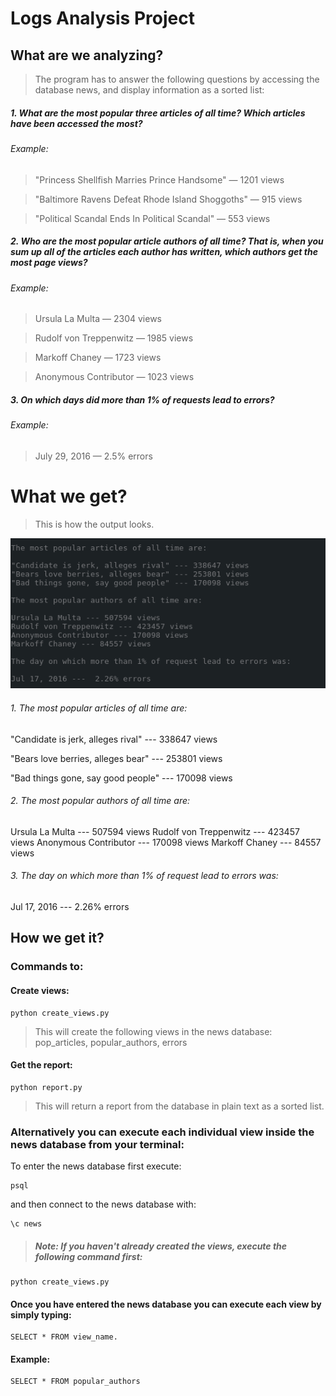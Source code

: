 
# Logs Analysis Project
## What are we analyzing?
> The program has to answer the following questions by accessing the database news,
and display information as a sorted list:

##### 1. What are the most popular three articles of all time? Which articles have been accessed the most?
###### Example:

> "Princess Shellfish Marries Prince Handsome" — 1201 views

> "Baltimore Ravens Defeat Rhode Island Shoggoths" — 915 views

> "Political Scandal Ends In Political Scandal" — 553 views

##### 2\. Who are the most popular article authors of all time? That is, when you sum up all of the articles each author has written, which authors get the most page views? 
###### Example:

> Ursula La Multa — 2304 views

> Rudolf von Treppenwitz — 1985 views

> Markoff Chaney — 1723 views

> Anonymous Contributor — 1023 views

##### 3\. On which days did more than 1% of requests lead to errors? 

###### 	Example:

> July 29, 2016 — 2.5% errors

# What we get?
> This is how the output looks.

![](images/output.png)

###### 1\. The most popular articles of all time are:

"Candidate is jerk, alleges rival" --- 338647 views

"Bears love berries, alleges bear" --- 253801 views

"Bad things gone, say good people" --- 170098 views

###### 2\. The most popular authors of all time are:

Ursula La Multa --- 507594 views
Rudolf von Treppenwitz --- 423457 views
Anonymous Contributor --- 170098 views
Markoff Chaney --- 84557 views


###### 3\. The day on which more than 1% of request lead to errors was:

Jul 17, 2016 ---  2.26% errors



## How we get it?
### Commands to:

#### Create views:

    python create_views.py

> This will create the following views in the news database:
pop\_articles, popular\_authors, errors


#### Get the report:

    python report.py

> This will return a report from the database in plain text as a sorted list.

### Alternatively you can execute each individual view inside the news database from your terminal:

To enter the news database first execute:

    psql

and then connect to the news database with:

    \c news


> ##### Note: If you haven't already created the views, execute the following command first:
    python create_views.py 

#### Once you have entered the news database you can execute each view by simply typing:

    SELECT * FROM view_name. 
#### Example: 
    SELECT * FROM popular_authors

